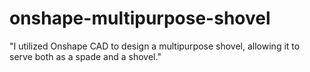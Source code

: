 # onshape-multipurpose-shovel

"I utilized Onshape CAD to design a multipurpose shovel, allowing it to serve both as a spade and a shovel."
